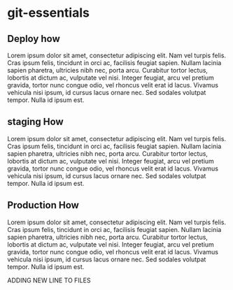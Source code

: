 # git-essentials


## Deploy how
Lorem ipsum dolor sit amet, consectetur adipiscing elit. Nam vel turpis felis. Cras ipsum felis, tincidunt in orci ac, facilisis feugiat sapien. Nullam lacinia sapien pharetra, ultricies nibh nec, porta arcu. Curabitur tortor lectus, lobortis at dictum ac, vulputate vel nisi. Integer feugiat, arcu vel pretium gravida, tortor nunc congue odio, vel rhoncus velit erat id lacus. Vivamus vehicula nisi ipsum, id cursus lacus ornare nec. Sed sodales volutpat tempor. Nulla id ipsum est.

## staging How
Lorem ipsum dolor sit amet, consectetur adipiscing elit. Nam vel turpis felis. Cras ipsum felis, tincidunt in orci ac, facilisis feugiat sapien. Nullam lacinia sapien pharetra, ultricies nibh nec, porta arcu. Curabitur tortor lectus, lobortis at dictum ac, vulputate vel nisi. Integer feugiat, arcu vel pretium gravida, tortor nunc congue odio, vel rhoncus velit erat id lacus. Vivamus vehicula nisi ipsum, id cursus lacus ornare nec. Sed sodales volutpat tempor. Nulla id ipsum est.

## Production How
Lorem ipsum dolor sit amet, consectetur adipiscing elit. Nam vel turpis felis. Cras ipsum felis, tincidunt in orci ac, facilisis feugiat sapien. Nullam lacinia sapien pharetra, ultricies nibh nec, porta arcu. Curabitur tortor lectus, lobortis at dictum ac, vulputate vel nisi. Integer feugiat, arcu vel pretium gravida, tortor nunc congue odio, vel rhoncus velit erat id lacus. Vivamus vehicula nisi ipsum, id cursus lacus ornare nec. Sed sodales volutpat tempor. Nulla id ipsum est.


ADDING NEW LINE TO FILES
